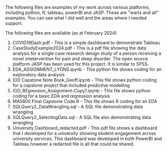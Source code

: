The following files are examples of my work across various platforms, including python, R, tableau, powerBI and JASP.
These are "warts and all" examples. You can see what I did well and the areas where I needed support.

The following files are available (as at February 2024)

1) COVID19Dash.pdf - This is a simple dashboard to demonstrate Tableau 
2) CaseStudyExample2024.pdf - This is a pdf file showing the data analysis for a single case research design study of a person receiving a novel intetervention for pain and sleep disorder. The open source platform JASP has been used for this project. It is similar to SPSS.
3) EDA_ASSIGNMENT_LYONS.ipynb - This python file shows coding for an exploratory data analysis
4) IOD Capstone Note Book_Geoff.ipynb - This file shows python coding for a capstone project that included predictive modelling
5) IOD_REgression_Assignment-Copy1.ipynb - This file shows python coding for a basic EDA and regression analysis
6) MA5800 Final Capstone Code.R - This file shows R coding for an EDA
7) SQLQuery2_DataWrangling.sql - A SQL file demonstrating data wrangling
8) SQLQuery2_SelectingData.sql - A SQL file also demonstrating data wrangling
9) University Dashboard_redacted.pdf - This pdf file shows a dashboard that I developed for a university showing student engagement across university services. This dashboard was developed in both PowerBI and Tableau however a redacted file is all that could be shared.
